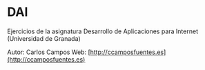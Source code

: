 DAI
===

Ejercicios de la asignatura Desarrollo de Aplicaciones para Internet (Universidad de Granada)  
  
Autor: Carlos Campos
Web: [http://ccamposfuentes.es](http://ccamposfuentes.es)
